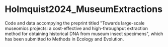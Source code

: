 # Holmquist2024_MuseumExtractions
Code and data accompying the preprint titled "Towards large-scale museomics projects: a cost-effective and  high-throughput extraction method for obtaining historical DNA from museum insect specimens", which has been submitted to Methods in Ecology and Evolution.
